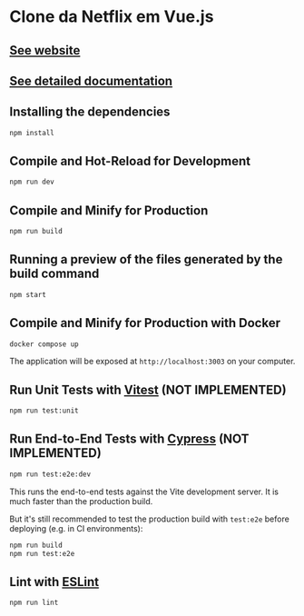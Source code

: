 # Clone da Netflix em Vue.js

## [See website](https://netflix-clone-alvarogfn.vercel.app/)

## [See detailed documentation](https://alvarogfn.github.io/spotify-clone/)

## Installing the dependencies

```sh
npm install
```

## Compile and Hot-Reload for Development

```sh
npm run dev
```

## Compile and Minify for Production

```sh
npm run build
```

## Running a preview of the files generated by the build command

```sh
npm start
```

## Compile and Minify for Production with Docker

```sh
docker compose up
```

The application will be exposed at `http://localhost:3003` on your computer.

## Run Unit Tests with [Vitest](https://vitest.dev/) (NOT IMPLEMENTED)

```sh
npm run test:unit
```

## Run End-to-End Tests with [Cypress](https://www.cypress.io/) (NOT IMPLEMENTED)

```sh
npm run test:e2e:dev
```

This runs the end-to-end tests against the Vite development server.
It is much faster than the production build.

But it's still recommended to test the production build with `test:e2e` before deploying (e.g. in CI environments):

```sh
npm run build
npm run test:e2e
```

## Lint with [ESLint](https://eslint.org/)

```sh
npm run lint
```
